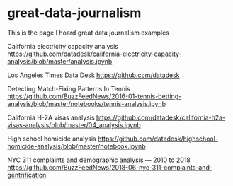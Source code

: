 # great-data-journalism

This is the page I hoard great data journalism examples

California electricity capacity analysis
https://github.com/datadesk/california-electricity-capacity-analysis/blob/master/analysis.ipynb

Los Angeles Times Data Desk
https://github.com/datadesk

Detecting Match-Fixing Patterns In Tennis
https://github.com/BuzzFeedNews/2016-01-tennis-betting-analysis/blob/master/notebooks/tennis-analysis.ipynb

California H-2A visas analysis
https://github.com/datadesk/california-h2a-visas-analysis/blob/master/04_analysis.ipynb

High school homicide analysis
https://github.com/datadesk/highschool-homicide-analysis/blob/master/notebook.ipynb

NYC 311 complaints and demographic analysis — 2010 to 2018
https://github.com/BuzzFeedNews/2018-06-nyc-311-complaints-and-gentrification
